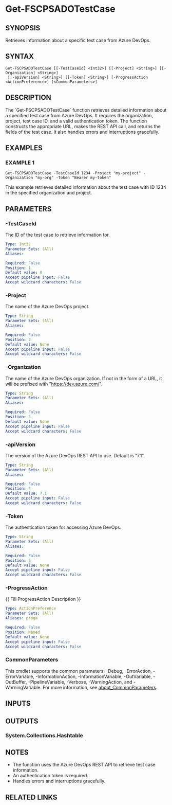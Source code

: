 ﻿---
external help file: fscps.tools-help.xml
Module Name: fscps.tools
online version:
schema: 2.0.0
---

# Get-FSCPSADOTestCase

## SYNOPSIS
Retrieves information about a specific test case from Azure DevOps.

## SYNTAX

```
Get-FSCPSADOTestCase [[-TestCaseId] <Int32>] [[-Project] <String>] [[-Organization] <String>]
 [[-apiVersion] <String>] [[-Token] <String>] [-ProgressAction <ActionPreference>] [<CommonParameters>]
```

## DESCRIPTION
The \`Get-FSCPSADOTestCase\` function retrieves detailed information about a specified test case from Azure DevOps.
It requires the organization, project, test case ID, and a valid authentication token.
The function constructs
the appropriate URL, makes the REST API call, and returns the fields of the test case.
It also handles errors
and interruptions gracefully.

## EXAMPLES

### EXAMPLE 1
```
Get-FSCPSADOTestCase -TestCaseId 1234 -Project "my-project" -Organization "my-org" -Token "Bearer my-token"
```

This example retrieves detailed information about the test case with ID 1234 in the specified organization and project.

## PARAMETERS

### -TestCaseId
The ID of the test case to retrieve information for.

```yaml
Type: Int32
Parameter Sets: (All)
Aliases:

Required: False
Position: 1
Default value: 0
Accept pipeline input: False
Accept wildcard characters: False
```

### -Project
The name of the Azure DevOps project.

```yaml
Type: String
Parameter Sets: (All)
Aliases:

Required: False
Position: 2
Default value: None
Accept pipeline input: False
Accept wildcard characters: False
```

### -Organization
The name of the Azure DevOps organization.
If not in the form of a URL, it will be prefixed with "https://dev.azure.com/".

```yaml
Type: String
Parameter Sets: (All)
Aliases:

Required: False
Position: 3
Default value: None
Accept pipeline input: False
Accept wildcard characters: False
```

### -apiVersion
The version of the Azure DevOps REST API to use.
Default is "7.1".

```yaml
Type: String
Parameter Sets: (All)
Aliases:

Required: False
Position: 4
Default value: 7.1
Accept pipeline input: False
Accept wildcard characters: False
```

### -Token
The authentication token for accessing Azure DevOps.

```yaml
Type: String
Parameter Sets: (All)
Aliases:

Required: False
Position: 5
Default value: None
Accept pipeline input: False
Accept wildcard characters: False
```

### -ProgressAction
{{ Fill ProgressAction Description }}

```yaml
Type: ActionPreference
Parameter Sets: (All)
Aliases: proga

Required: False
Position: Named
Default value: None
Accept pipeline input: False
Accept wildcard characters: False
```

### CommonParameters
This cmdlet supports the common parameters: -Debug, -ErrorAction, -ErrorVariable, -InformationAction, -InformationVariable, -OutVariable, -OutBuffer, -PipelineVariable, -Verbose, -WarningAction, and -WarningVariable. For more information, see [about_CommonParameters](http://go.microsoft.com/fwlink/?LinkID=113216).

## INPUTS

## OUTPUTS

### System.Collections.Hashtable
## NOTES
- The function uses the Azure DevOps REST API to retrieve test case information.
- An authentication token is required.
- Handles errors and interruptions gracefully.

## RELATED LINKS
